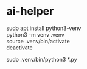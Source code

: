 # ai-helper



sudo apt install python3-venv  
python3 -m venv .venv  
source .venv/bin/activate  
deactivate  

sudo .venv/bin/python3 *.py
